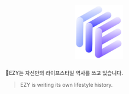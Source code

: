 ## <p align="center"> <img src="./ezy-client/src/Assets/Logo.png" width="130px"> </p>

🌈EZY는 자신만의 라이프스타일 역사를 쓰고 있습니다.
> EZY is writing its own lifestyle history.

<br>